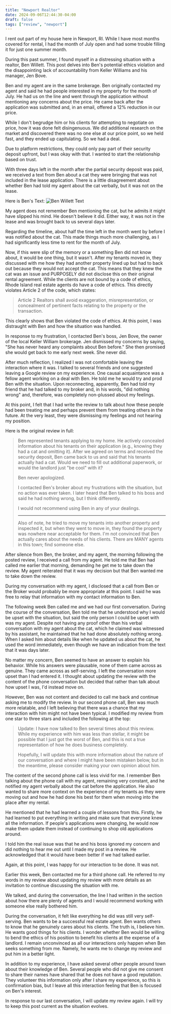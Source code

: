 ```yaml
---
title: "Newport Realtor"
date: 2024-09-06T12:44:30-04:00
draft: false
tags: ["review", "newport"]
---
```


I rent out part of my house here in Newport, RI. While I have most months covered for rental, I had the month of July open and had some trouble filling it for just one summer month.

During this past summer, I found myself in a distressing situation with a realtor, Ben Willett. This post delves into Ben's potential ethics violation and the disappointing lack of accountability from Keller Williams and his manager, Jen Bove.

Ben and my agent are in the same brokerage. Ben originally contacted my agent and said he had people interested in my property for the month of July. He had us on the line and went through the application without mentioning any concerns about the price. He came back after the application was submitted and, in an email, offered a 12% reduction in our price.

While I don't begrudge him or his clients for attempting to negotiate on price, how it was done felt disingenuous. We did additional research on the market and discovered there was no one else at our price point, so we held fast, and they ended up capitulating. So we had a deal.

Due to platform restrictions, they could only pay part of their security deposit upfront, but I was okay with that. I wanted to start the relationship based on trust.

With three days left in the month after the partial security deposit was paid, we received a text from Ben about a cat they were bringing that was not included in the lease application. There is a little disagreement about whether Ben had told my agent about the cat verbally, but it was not on the lease.

Here is Ben's Text:
![Ben Willett Text](/assets/img/2024/09/ben-text.jpeg)

My agent does not remember Ben mentioning the cat, but he admits it might have slipped his mind. He doesn't believe it did. Either way, it was not in the lease and was brought back to us several days later.

Regarding the timeline, about half the time left in the month went by before I was notified about the cat. This made things much more challenging, as I had significantly less time to rent for the month of July.

Now, if this were slip of the memory or a something Ben did not know about, it would be one thing, but it wasn't. After my tenants moved in, they discussed with me how they had another property lined up but had to back out because they would not accept the cat. This means that they knew the cat was an issue and PURPOSELY did not disclose this on their original rental agreement. While the clients are not bound by a code of ethics, Rhode Island real estate agents do have a code of ethics. This directly violates Article 2 of the code, which states:

> Article 2
> Realtors shall avoid exaggeration, misrepresentation, or concealment of pertinent facts relating to the property or the transaction.

This clearly shows that Ben violated the code of ethics. At this point, I was distraught with Ben and how the situation was handled.

In response to my frustration, I contacted Ben's boss, Jen Bove, the owner of the local Keller William brokerage. Jen dismissed my concerns by saying, "She has never heard any complaints about Ben before." She then promised she would get back to me early next week. She never did.

After much reflection, I realized I was not comfortable leaving the interaction where it was. I talked to several friends and one suggested leaving a Google review on my experience. One causal acquaintance was a fellow agent working on a deal with Ben. He told me he would try and prod Ben with the situation. Upon reconnecting, apparently, Ben had told my friend that he had talked to my broker and, in his words, "did nothing wrong" and, therefore, was completely non-plussed about my feelings.

At this point, I felt that I had write the review to talk about how these people had been treating me and perhaps prevent them from treating others in the future. At the very least, they were dismissing my feelings and not hearing my position.

Here is the original review in full:

> Ben represented tenants applying to my home. He actively concealed information about his tenants on their application (e.g., knowing they had a cat and omitting it). After we agreed on terms and received the security deposit, Ben came back to us and said that his tenants actually had a cat. Would we need to fill out additional paperwork, or would the landlord just "be cool" with it?
>
> Ben never apologized.
>
> I contacted Ben's broker about my frustrations with the situation, but no action was ever taken. I later heard that Ben talked to his boss and said he had nothing wrong, but I think differently.
>
> I would not recommend using Ben in any of your dealings.
>
> ---
>
> Also of note, he tried to move my tenants into another property and inspected it, but when they went to move in, they found the property was nowhere near acceptable for them. I'm not convinced that Ben actually cares about the needs of his clients. There are MANY agents in this town; find someone else.

After silence from Ben, the broker, and my agent, the morning following the posted review, I received a call from my agent. He told me that Ben had called me earlier that morning, demanding he get me to take down the review. My agent reiterated that it was my decision but that Ben wanted me to take down the review.

During my conversation with my agent, I disclosed that a call from Ben or the Broker would probably be more appropriate at this point. I said he was free to relay that information with my contact information to Ben.

The following week Ben called me and we had our first conversation. During the course of the conversation, Ben told me that he understood why I would be upset with the situation, but said the only person I could be upset with was my agent. Despite not having any proof other than his verbal conversation with my agent about the cat, which he claimed was witnessed by his assistant, he maintained that he had done absolutely nothing wrong. When I asked him about details like when he updated us about the cat, he used the word immediately, even though we have an indication from the text that it was days later.

No matter my concern, Ben seemed to have an answer to explain his behavior. While his answers were plausable, none of them came across as genuine. They came across as self-serving. I left the conversation more upset than I had entered it. I thought about updating the review with the content of the phone conversation but decided that rather than talk about how upset I was, I'd instead move on.

However, Ben was not content and decided to call me back and continue asking me to modify the review. In our second phone call, Ben was much more relatable, and I left believing that there was a chance that my interaction with him might not have been typical. I modified my review from one star to three stars and included the following at the top:

> Update: I have now talked to Ben several times about this review. While my experience with him was less than stellar, it might be possible that I just got the worst of Ben, and this is not a true representation of how he does business completely.
>
> Hopefully, I will update this with more information about the nature of our conversation and where I might have been mistaken below, but in the meantime, please consider making your own opinion about him.

The content of the second phone call is less vivid for me. I remember Ben talking about the phone call with my agent, remaining very constant, and he notified my agent verbally about the cat before the application. He also wanted to share more context on the experience of my tenants as they were moving out and how he had done his best for them when moving into the place after my rental.

He mentioned that he had learned a couple of lessons from this. Firstly, he had learned to put everything in writing and make sure that everyone knew all the information. If people's applications were changing, he would now make them update them instead of continuing to shop old applications around.

I told him the real issue was that he and his boss ignored my concern and did nothing to hear me out until I made my post in a review. He acknowledged that it would have been better if we had talked earlier.

Again, at this point, I was happy for our interaction to be done. It was not.

Earlier this week, Ben contacted me for a third phone call. He referred to my words in my review about updating my review with more details as an invitation to continue discussing the situation with me.

We talked, and during the conversation, the line I had written in the section about how there are plenty of agents and I would recommend working with someone else really bothered him.

During the conversation, it felt like everything he did was still very self-serving. Ben wants to be a successful real estate agent. Ben wants others to know that he genuinely cares about his clients. The truth is, I believe him. He wants good things for his clients. I wonder whether Ben would be willing to bend the ethics of his position to benefit his clients at the expense of a landlord. I remain unconvinced as all our interactions only happen when Ben seeks something from me. Namely, he wants me to change my review and put him in a better light.

In addition to my experience, I have asked several other people around town about their knowledge of Ben. Several people who did not give me consent to share their names have shared that he does not have a good reputation. They volunteer this information only after I share my experience, so this is confirmation bias, but I leave all this interaction feeling that Ben is focused on Ben's interest.

In response to our last conversation, I will update my review again. I will try to keep this post current as the situation evolves.
